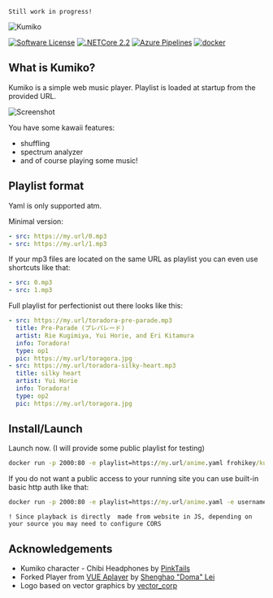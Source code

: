 ```Still work in progress!```

![Kumiko](kumiko.png)

[![Software License](https://img.shields.io/badge/license-MIT-brightgreen.svg)](LICENSE.md)
[![.NETCore 2.2](https://img.shields.io/badge/.NETCore-2.2-blue.svg)](https://github.com/dotnet/core)
[![Azure Pipelines](https://img.shields.io/azure-devops/build/frohikey/Frohikey/218.svg)](https://dev.azure.com)
[![docker](https://img.shields.io/docker/pulls/frohikey/kumiko.svg)](https://hub.docker.com/r/frohikey/kumiko)

## What is Kumiko?

Kumiko is a simple web music player. Playlist is loaded at startup from the provided URL.

![Screenshot](screenshot.jpg)

You have some kawaii features:
- shuffling
- spectrum analyzer
- and of course playing some music!

## Playlist format

Yaml is only supported atm. 

Minimal version:

```yaml
- src: https://my.url/0.mp3
- src: https://my.url/1.mp3
```

If your mp3 files are located on the same URL as playlist you can even use shortcuts like that:

```yaml
- src: 0.mp3
- src: 1.mp3
```

Full playlist for perfectionist out there looks like this:

```yaml
- src: https://my.url/toradora-pre-parade.mp3
  title: Pre-Parade (プレパレード) 
  artist: Rie Kugimiya, Yui Horie, and Eri Kitamura
  info: Toradora!
  type: op1  
  pic: https://my.url/toragora.jpg
- src: https://my.url/toradora-silky-heart.mp3
  title: silky heart
  artist: Yui Horie
  info: Toradora!
  type: op2
  pic: https://my.url/toragora.jpg
```

## Install/Launch

Launch now. (I will provide some public playlist for testing)

```cmd
docker run -p 2000:80 -e playlist=https://my.url/anime.yaml frohikey/kumiko
```

If you do not want a public access to your running site you can use built-in basic http auth like that:

```cmd
docker run -p 2000:80 -e playlist=https://my.url/anime.yaml -e username=itsme -e password=notyou frohikey/kumiko
```

```! Since playback is directly  made from website in JS, depending on your source you may need to configure CORS```


## Acknowledgements

- Kumiko character - Chibi Headphones by [PinkTails](https://www.deviantart.com/pinktails)
- Forked Player from [VUE Aplayer](https://github.com/SevenOutman/vue-aplayer) by [Shenghao "Doma" Lei](https://seven.ooo/)
- Logo based on vector graphics by [vector_corp](https://www.freepik.com/free-photos-vectors/background)